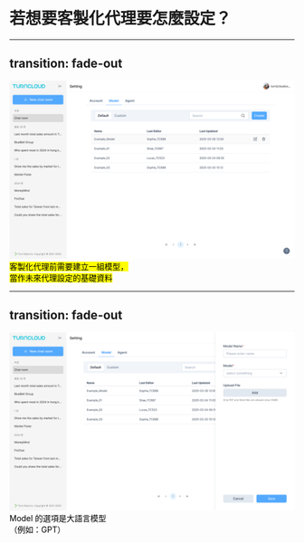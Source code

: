 <div class="flex flex-col justify-center items-center w-full h-full relative">
  <h1 class="title">若想要客製化代理要怎麼設定？</h1>
</div>

---
transition: fade-out
---

<div class="w-full h-full flex justify-center items-center relative">
  <img class="w-full h-full object-contain" src="/images/model-setting/01.png">
  <Mark type="circle" :at="2" width="70" height="40" top="70" right="115" />

  <span v-click="1" class="absolute bottom-[140px] left-[450px]">
    客製化代理前需要建立一組模型，
    <br />
    當作未來代理設定的基礎資料
  </span>
</div>


---
transition: fade-out
---

<div class="w-full h-full flex justify-center items-center relative">
  <img class="w-full h-full object-contain" src="/images/model-setting/02.png">
</div>

<Mark type="underline" :at="1" width="180" height="40" top="120" right="120" />
<div v-click="2" class="absolute top-[260px] right-20">
  Model 的選項是大語言模型
  <br/>
  （例如：GPT）
</div>

